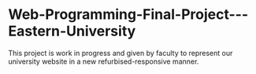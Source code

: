 # Web-Programming-Final-Project---Eastern-University
This project is work in progress and given by faculty to represent our university website in a new refurbised-responsive manner.
